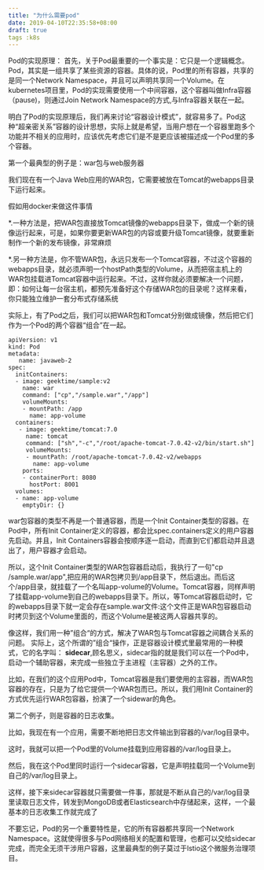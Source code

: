 ```yaml
---
title: "为什么需要pod"
date: 2019-04-10T22:35:58+08:00
draft: true
tags :k8s
---
```


Pod的实现原理： 首先，关于Pod最重要的一个事实是：它只是一个逻辑概念。Pod，其实是一组共享了某些资源的容器。具体的说，Pod里的所有容器，共享的是同一个Network Namespace，并且可以声明共享同一个Volume。在kubernetes项目里，Pod的实现需要使用一个中间容器，这个容器叫做Infra容器（pause)，则通过Join Network Namespace的方式,与Infra容器关联在一起。

明白了Pod的实现原理后，我们再来讨论“容器设计模式”，就容易多了。Pod这种“超亲密关系”容器的设计思想，实际上就是希望，当用户想在一个容器里跑多个功能并不相关的应用时，应该优先考虑它们是不是更应该被描述成一个Pod里的多个容器。

第一个最典型的例子是：war包与web服务器

我们现在有一个Java Web应用的WAR包，它需要被放在Tomcat的webapps目录下运行起来。

假如用docker来做这件事情

*.一种方法是，把WAR包直接放Tomcat镜像的webapps目录下，做成一个新的镜像运行起来，可是，如果你要更新WAR包的内容或要升级Tomcat镜像，就要重新制作一个新的发布镜像，非常麻烦

*.另一种方法是，你不管WAR包，永远只发布一个Tomcat容器，不过这个容器的webapps目录，就必须声明一个hostPath类型的Volume，从而把宿主机上的WAR包挂载进Tomcat容器中运行起来。不过，这样你就必须要解决一个问题，即：如何让每一台宿主机，都预先准备好这个存储WAR包的目录呢？这样来看，你只能独立维护一套分布式存储系统

实际上，有了Pod之后，我们可以把WAR包和Tomcat分别做成镜像，然后把它们作为一个Pod的两个容器“组合”在一起。

```
apiVersion: v1
kind: Pod
metadata:
   name: javaweb-2
spec:
  initContainers:
  - image: geektime/sample:v2
    name: war
    command: ["cp","/sample.war","/app"]
    volumeMounts:
    - mountPath: /app
      name: app-volume 
  containers:
   - image: geektime/tomcat:7.0
     name: tomcat
     command: ["sh","-c","/root/apache-tomcat-7.0.42-v2/bin/start.sh"]
     volumeMounts:
     - mountPath: /root/apache-tomcat-7.0.42-v2/webapps
       name: app-volume
    ports:
    - containerPort: 8080
      hostPort: 8001
  volumes:
  - name: app-volume
    emptyDir: {}
```

war包容器的类型不再是一个普通容器，而是一个Init Container类型的容器。在Pod中，所有Init Container定义的容器，都会比spec.containers定义的用户容器先启动。并且，Init Containers容器会按顺序逐一启动，而直到它们都启动并且退出了，用户容器才会启动。

所以，这个Init Container类型的WAR包容器启动后，我执行了一句"cp /sample.war/app",把应用的WAR包拷贝到/app目录下，然后退出。而后这个/app目录，就挂载了一个名叫app-volume的Volume。Tomcat容器，同样声明了挂载app-volume到自己的webapps目录下。所以，等Tomcat容器启动时，它的webapps目录下就一定会存在sample.war文件:这个文件正是WAR包容器启动时拷贝到这个Volume里面的，而这个Volume是被这两人容器共享的。

像这样，我们用一种”组合“的方式，解决了WAR包与Tomcat容器之间耦合关系的问题。 实际上，这个所谓的”组合“操作，正是容器设计模式里最常用的一种模式，它的名字叫： **sidecar**,顾名思义，sidecar指的就是我们可以在一个Pod中，启动一个辅助容器，来完成一些独立于主进程（主容器）之外的工作。

比如，在我们的这个应用Pod中，Tomcat容器是我们要使用的主容器，而WAR包容器的存在，只是为了给它提供一个WAR包而已。所以，我们用Init Container的方式优先运行WAR包容器，扮演了一个sidewar的角色。

第二个例子，则是容器的日志收集。

比如，我现在有一个应用，需要不断地把日志文件输出到容器的/var/log目录中。

这时，我就可以把一个Pod里的Volume挂载到应用容器的/var/log目录上。

然后，我在这个Pod里同时运行一个sidecar容器，它是声明挂载同一个Volume到自己的/var/log目录上。

这样，接下来sidecar容器就只需要做一件事，那就是不断从自己的/var/log目录里读取日志文件，转发到MongoDB或者Elasticsearch中存储起来，这样，一个最基本的日志收集工作就完成了

不要忘记，Pod的另一个重要特性是，它的所有容器都共享同一个Network Namespace。这就使得很多与Pod网络相关的配置和管理，也都可以交给sidecar完成，而完全无须干涉用户容器，这里最典型的例子莫过于lstio这个微服务治理项目。